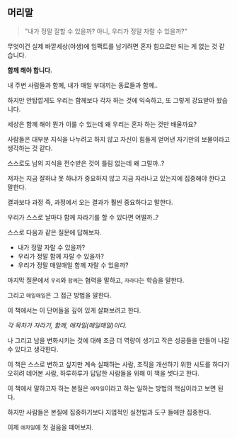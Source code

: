 ## 머리말

> "내가 정말 잘할 수 있을까? 아니, 우리가 정말 자랄 수 있을까?"

무엇이건 실제 바깥세상(야생)에 임팩트를 남기려면 혼자 힘으로만 되는 게 없는 것 같습니다.

**함께 해야 합니다.**

내 주변 사람들과 함께, 내가 매일 부대끼는 동료들과 함께..

하지만 안탑깝게도 우리는 함께보다 각자 하는 것에 익숙하고, 또 그렇게 강요받아 왔습니다.

세상은 함께 해야 뭔가 이룰 수 있는데 왜 우리는 혼자 하는 것만 배울까요?

사람들은 대부분 지식을 나누려고 하지 않고 자신이 힘들게 얻어낸 자기만의 보물이라고 생각하는 것 같다.

스스로도 남의 지식을 전수받은 것이 틀림 없는데 왜 그럴까..?

저자는 지금 잘하냐 못 하냐가 중요하지 않고 지금 자라나고 있는지에 집중해야 한다고 말한다.

결과보다 과정 즉, 과정에서 오는 결과가 훨씬 중요하다고 말한다.

우리가 스스로 날마다 함께 자라기를 할 수 있다면 어떨까..?

스스로 다음과 같은 질문에 답해보자.

- 내가 정말 자랄 수 있을까?
- 우리가 정말 함께 자랄 수 있을까?
- 우리가 정말 매일매일 함께 자랄 수 있을까?

마지막 질문에서 `우리`와 `함께`는 협력을 말하고, `자라다`는 학습을 말한다.

그리고 `매일매일`은 그 접근 방법을 말한다.

이 책에서는 이 단어들을 깊이 있게 살펴보려고 한다.

*각 목차가 자라기, 함께, 애자일(매일매일)이다.*

나 그리고 남을 변화시키는 것에 대해 조금 더 역량이 생기고 작은 성공들을 만들어 나갈 수 있다고 생각한다.

이 책은 스스로 변하고 싶지만 계속 실패하는 사람, 조직을 개선하기 위한 시도를 하다가 오히려 데어본 사람, 하루하루가 답답한 사람들을 위해 이 책을 썻다고 한다.

이 책에서 말하고자 하는 본질은 `애자일`이라고 하는 일하는 방법의 핵심이라고 보면 된다.

하지만 사람들은 본질에 집중하기보다 지엽적인 실천법과 도구 들에만 집중한다.

이제 `애자일`에 첫 걸음을 떼어보자.
